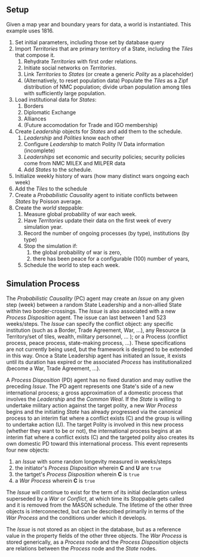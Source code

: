 

## Setup 

Given a map year and boundary years for data, a world is instantiated. This example uses 1816.

1. Set initial parameters, including those set by database query
1. Import _Territories_ that are primary territory of a State, including the _Tiles_ that compose it.
    1. Rehydrate _Territories_ with first order relations.
    1. Initiate social networks on _Territories_. 
    1. Link _Territories_ to _States_ (or create a generic _Polity_ as a placeholder)
    1. (Alternatively, to reset population data) Populate the _Tiles_ as a Zipf distribution of NMC population; divide 
    urban population among tiles with sufficiently large population.
1. Load institutional data for _States_:
    1. Borders
    1. Diplomatic Exchange
    1. Alliances
    1. (Future accomodation for Trade and IGO membership)
1. Create _Leadership_ objects for _States_ and add them to the schedule. 
    1. _Leadership_ and _Polities_ know each other
    1. Configure _Leadership_ to match Polity IV Data information (incomplete)
    1. _Leaderships_ set economic and security policies; security policies come from NMC MILEX and MILPER data
    1.  Add _States_ to the schedule.
1. Initialize weekly history of wars (how many distinct wars ongoing each week)
1. Add the _Tiles_ to the schedule
1. Create a _Probabilistic Causality_ agent to initiate conflicts between _States_ by Poisson average.
1. Create the *world* steppable:
    1. Measure global probability of war each week.
    1. Have _Territories_ update their data on the first week of every simulation year.
    1. Record the number of ongoing processes (by type), institutions (by type)
    1. Stop the simulation if:
        1. the global probability of war is zero,
        1. there has been peace for a configurable (100) number of years,
    1. Schedule the world to step each week.   
 
## Simulation Process

The _Probabilistic Causality_ (PC) agent may create an _Issue_ on any given step (week) between a random State Leadership and 
a non-allied State within two border-crossings. The _Issue_ is also associated with a new _Process Disposition_ agent. 
The issue can last between 1 and 523 weeks/steps. The _Issue_ can specify the conflict object: any specific institution 
(such as a Border, Trade Agreement, War, ...), any Resource (a Territory/set of tiles, wealth, military personnel, ... ); 
or a Process (conflict process, peace process, state-making process, ...). These specifications are not currently being 
used, but the framework is designed to be extended in this way. Once a State Leadership agent has initiated an Issue, it 
exists until its duration has expired or the associated _Process_ has institutionalized (become a War, Trade Agreement, 
...). 

A _Process Disposition_ (PD) agent has no fixed duration and may outlive the preceding _Issue_. The PD agent represents 
one State's side of a new international process; a gross approximation of a domestic process that involves the _Leadership_ 
and the _Common Weal_. If the _State_ is willing to undertake military action against the target polity, a new _War Process_ 
begins and the initiating _State_ has already progressed via the canonical process to an interim fiat where a conflict
exists (C) and the group is willing to undertake action (U). The target Polity is involved in this new process (whether 
they want to be or not), the international process begins at an interim fiat where a conflict exists (C) and the targeted
polity also creates its own domestic PD toward this international process. This event represents four new objects:
1. an _Issue_ with some random longevity measured in weeks/steps
1. the initiator's _Process Disposition_ wherein __C__ and __U__ are `true`
1. the tartget's _Process Disposition_ wherein __C__ is `true`
1. a _War Process_ wherein __C__ is `true`
  
The _Issue_ will continue to exist for the term of its initial declaration unless superseded by a _War_ or _Conflict_, 
at which time its Stoppable gets called and it is removed from the MASON schedule. The lifetime of the other three objects 
is interconnected, but can be described primarily in terms of the _War Process_ and the conditions under which it develops.  

The _Issue_ is not stored as an object in the database, but as a reference value in the property fields of the other three
objects. The _War Process_ is stored generically, as a _Process_ node and the _Process Disposition_ objects are relations
between the _Process_ node and the _State_ nodes. 



  







